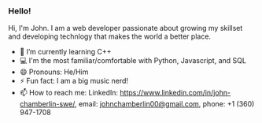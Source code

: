 ### Hello! 

Hi, I'm John. I am a web developer passionate about growing my skillset and developing technlogy that makes the world a better place.


- 🌱 I’m currently learning C++
- 💻 I'm the most familiar/comfortable with Python, Javascript, and SQL
- 😄 Pronouns: He/Him
- ⚡ Fun fact: I am a big music nerd!
- 📫 How to reach me:
      LinkedIn: https://www.linkedin.com/in/john-chamberlin-swe/,
      email: johnchamberlin00@gmail.com,
      phone: +1 (360) 947-1708


